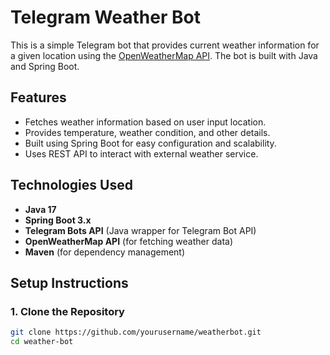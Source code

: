 # Telegram Weather Bot

This is a simple Telegram bot that provides current weather information for a given location using the [OpenWeatherMap API](https://openweathermap.org/api). The bot is built with Java and Spring Boot.

## Features
- Fetches weather information based on user input location.
- Provides temperature, weather condition, and other details.
- Built using Spring Boot for easy configuration and scalability.
- Uses REST API to interact with external weather service.

## Technologies Used
- **Java 17**
- **Spring Boot 3.x**
- **Telegram Bots API** (Java wrapper for Telegram Bot API)
- **OpenWeatherMap API** (for fetching weather data)
- **Maven** (for dependency management)

## Setup Instructions

### 1. Clone the Repository
```bash
git clone https://github.com/yourusername/weatherbot.git
cd weather-bot
